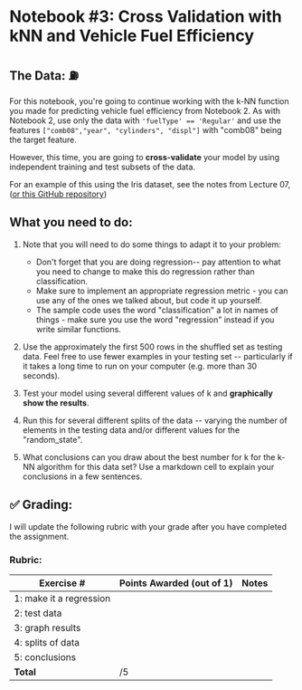 # Notebook #3: Cross Validation with kNN and Vehicle Fuel Efficiency

## The Data: :fuelpump:
For this notebook, you're going to continue working with the k-NN function you made for predicting vehicle fuel efficiency from Notebook 2. As with Notebook 2, use only the data with `'fuelType' == 'Regular'` and use the features `["comb08","year", "cylinders", "displ"]` with "comb08" being the target feature.

However, this time, you are going to **cross-validate** your model by using independent training and test subsets of the data. 

For an example of this using the Iris dataset, see the notes from Lecture 07, ([or this GitHub repository](https://github.com/alimoorreza/CS167-notes/blob/main/Day07_Metrics_and_Testing.ipynb))

## What you need to do: 
1. Note that you will need to do some things to adapt it to your problem:

    - Don't forget that you are doing regression-- pay attention to what you need to change to make this do regression rather than classification.
    - Make sure to implement an appropriate regression metric - you can use any of the ones we talked about, but code it up yourself. 
    - The sample code uses the word "classification" a lot in names of things - make sure you use the word "regression" instead if you write similar functions.

2.  Use the approximately the first 500 rows in the shuffled set as testing data. Feel free to use fewer examples in your testing set -- particularly if it takes a long time to run on your computer (e.g. more than 30 seconds). 
3. Test your model using several different values of k and **graphically show the results**.
4. Run this for several different splits of the data -- varying the number of elements in the testing data and/or different values for the "random_state". 
5. What conclusions can you draw about the best number for k for the k-NN algorithm for this data set? Use a markdown cell to explain your conclusions in a few sentences.

## :white_check_mark: Grading: 
I will update the following rubric with your grade after you have completed the assignment.
### Rubric:
| Exercise #  | Points Awarded (out of 1)  | Notes |
| --------- | ------------------- | --------- |
| 1: make it a regression  |        |    |
| 2: test data             |        |    | 
| 3: graph results         |        |    |
| 4: splits of data        |        |    | 
| 5: conclusions           |        |    |
| <b>Total                 |    /5  | </b>|
